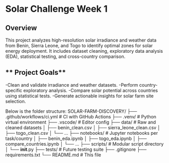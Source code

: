 # Solar Challenge Week 1

## Overview

This project analyzes high-resolution solar irradiance and weather data from Benin, Sierra Leone, and Togo to identify optimal zones for solar energy deployment. It includes dataset cleaning, exploratory data analysis (EDA), statistical testing, and cross-country comparison.
## ** Project Goals**
-Clean and validate irradiance and weather datasets.
-Perform country-specific exploratory analysis.
-Compare solar potential across countries using statistical tests.
-Generate actionable insights for solar farm site selection.


Below is the folder structure: 
SOLAR-FARM-DISCOVERY/
├── .github/workflows/ci.yml              # CI with GitHub Actions
├── .venv/                                # Python virtual environment
├── .vscode/                              # Editor config
├── data/                                 # Raw and cleaned datasets
│   ├── benin_clean.csv
│   ├── sierra_leone_clean.csv
│   ├── togo_clean.csv
│   └── ...
├── notebooks/                            # Jupyter notebooks per task/country
│   ├── benin_eda.ipynb
│   ├── togo_eda.ipynb
│   ├── compare_countries.ipynb
│   └── ...
├── scripts/                              # Modular script directory
│   └── __init__.py
├── tests/                                # Future testing suite
├── .gitignore
├── requirements.txt
└── README.md                             # This file



